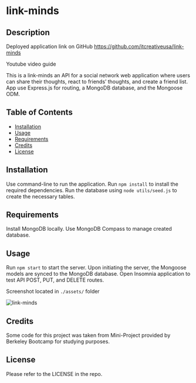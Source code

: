 # link-minds

## Description

Deployed application link on GitHub
https://github.com/itcreativeusa/link-minds

Youtube video guide

This is a link-minds an API for a social network web application where users can share their thoughts, react to friends’ thoughts, and create a friend list. App use Express.js for routing, a MongoDB database, and the Mongoose ODM.

## Table of Contents

- [Installation](#installation)
- [Usage](#usage)
- [Requirements](#requirements)
- [Credits](#credits)
- [License](#license)

## Installation

Use command-line to run the application.
Run `npm install` to install the required dependencies.
Run the database using `node utils/seed.js` to create the necessary tables.

## Requirements

Install MongoDB locally.
Use MongoDB Compass to manage created database.

## Usage

Run `npm start` to start the server.
Upon initiating the server, the Mongoose models are synced to the MongoDB database.
Open Insomnia application to test API POST, PUT, and DELETE routes.

Screenshot located in `./assets/` folder

![link-minds](Assets/screenshot.png)

## Credits

Some code for this project was taken from Mini-Project provided by Berkeley Bootcamp for studying purposes.

## License

Please refer to the LICENSE in the repo.
